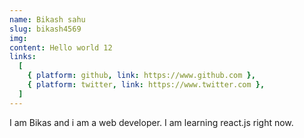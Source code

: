 ```yaml
---
name: Bikash sahu
slug: bikash4569
img:
content: Hello world 12
links:
  [
    { platform: github, link: https://www.github.com },
    { platform: twitter, link: https://www.twitter.com },
  ]
---
```


I am Bikas and i am a web developer. I am learning react.js right now.
